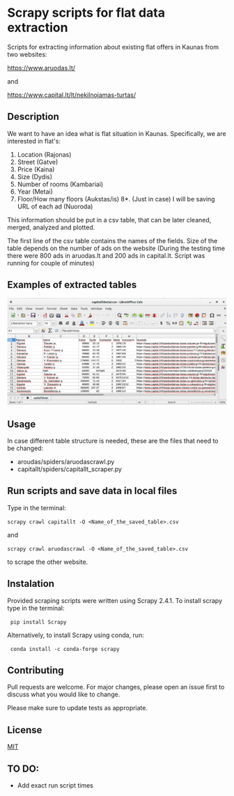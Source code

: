 # Scrapy scripts for flat data extraction

Scripts for extracting information about existing flat offers in Kaunas from two websites:

https://www.aruodas.lt/

and

https://www.capital.lt/lt/nekilnojamas-turtas/


## Description

We want to have an idea what is flat situation in Kaunas. Specifically, we are interested in flat's:
1. Location (Rajonas)
2. Street (Gatve)
3. Price (Kaina)
4. Size (Dydis)
5. Number of rooms (Kambariai)
6. Year (Metai)
7. Floor/How many floors (Aukstas/is)
8*. (Just in case) I will be saving URL of each ad (Nuoroda) 

This information should be put in a csv table, that can be later cleaned, merged, analyzed and plotted.

The first line of the csv table contains the names of the fields. Size of the table depends on the number of ads on the website (During the testing time there were 800 ads in aruodas.lt and 200 ads in capital.lt. Script was running for couple of minutes)

## Examples of extracted tables

![Alt text](/Images/Screenshot_of_table.png?raw=true "Screenshot of extracted table")


## Usage

In case different table structure is needed, these are the files that need to be changed:

* aroudas/spiders/aruodascrawl.py 
* capitallt/spiders/capitallt_scraper.py

## Run scripts and save data in local files

Type in the terminal:

`scrapy crawl capitallt -O <Name_of_the_saved_table>.csv`

and  

`scrapy crawl aruodascrawl -O <Name_of_the_saved_table>.csv`

to scrape the other website.

## Instalation

Provided scraping scripts were written using Scrapy 2.4.1. To install scrapy type in the terminal:

` pip install Scrapy`

Alternatively, to install Scrapy using conda, run:

` conda install -c conda-forge scrapy`

## Contributing
Pull requests are welcome. For major changes, please open an issue first to discuss what you would like to change.

Please make sure to update tests as appropriate.

## License
[MIT](https://choosealicense.com/licenses/mit/)


## TO DO:
* Add exact run script times
